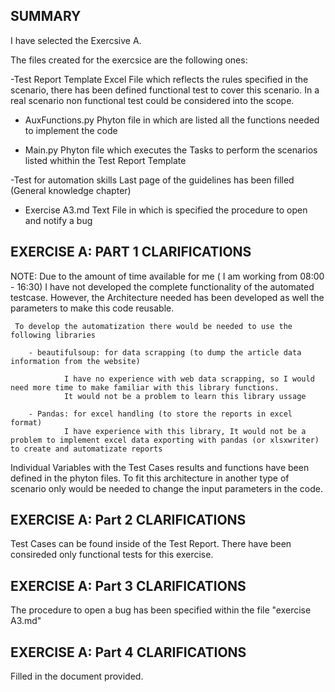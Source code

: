 
SUMMARY
---------

I have selected the Exercsive A.

The files created for the exercsice are the following ones:

-Test Report Template
	Excel File which reflects the rules specified in the scenario, there has been defined functional test to cover this scenario.
	In a real scenario non functional test could be considered into the scope.
	
- AuxFunctions.py 
	Phyton file in which are listed all the functions needed to implement the code

- Main.py
	Phyton file which executes the Tasks to perform the scenarios listed whithin the Test Report Template
	
-Test for automation skills
	Last page of the guidelines has been filled (General knowledge chapter)
	
- Exercise A3.md
    Text File in which is specified the procedure to open and notify a bug
	


EXERCISE A: PART 1 CLARIFICATIONS
---------------------------------

NOTE: Due to the amount of time available for me ( I am working from 08:00 - 16:30) I have not developed the complete functionality of the automated testcase. 
      However, the Architecture needed has been developed as well the parameters to make this code reusable.


	 To develop the automatization there would be needed to use the following libraries

		- beautifulsoup: for data scrapping (to dump the article data information from the website)	
		
				I have no experience with web data scrapping, so I would need more time to make familiar with this library functions.
				It would not be a problem to learn this library ussage 
				
		- Pandas: for excel handling (to store the reports in excel format)
				I have experience with this library, It would not be a problem to implement excel data exporting with pandas (or xlsxwriter) to create and automatizate reports


		
Individual Variables with the Test Cases results and functions have been defined in the phyton files.
To fit this architecture in another type of scenario only would be needed to change the input parameters in the code.


EXERCISE A: Part 2 CLARIFICATIONS
----------------------------------
Test Cases can be found inside of the Test Report.
There have been consireded only functional tests for this exercise.


EXERCISE A: Part 3 CLARIFICATIONS
----------------------------------
The procedure to open a bug has been specified within the file "exercise A3.md"


EXERCISE A: Part 4 CLARIFICATIONS
----------------------------------
Filled in the document provided.

 